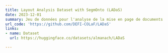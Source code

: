 ```yaml
---
title: Layout Analysis Dataset with SegmOnto (LADaS)
date: 2023-12-01
summary: Jeu de données pour l'analyse de la mise en page de documents multiformats et diachroniques
url_code: 'https://github.com/DEFI-COLaF/LADaS'
links:
- name: Dataset
  url: https://huggingface.co/datasets/almanach/LADaS

---
```

